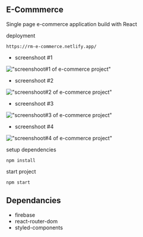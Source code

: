 ## E-Commmerce

Single page e-commerce application build with React

deployment

    https://rm-e-commerce.netlify.app/

- screenshoot #1

!["screenshoot#1 of e-commerce project"]()

- screenshoot #2

!["screenshoot#2 of e-commerce project"]()

- screenshoot #3

!["screenshoot#3 of e-commerce project"]()

- screenshoot #4

!["screenshoot#4 of e-commerce project"]()

setup dependencies

    npm install

start project

    npm start

## Dependancies

- firebase
- react-router-dom
- styled-components

